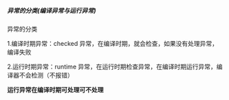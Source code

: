 ##### 异常的分类(编译异常与运行异常)

异常的分类

1.编译时期异常：checked 异常，在编译时期，就会检查，如果没有处理异常，编译失败

2.运行时期异常：runtime 异常，在运行时期检查异常，在编译时期运行异常，编译器不会检测（不报错）

**运行异常在编译时期可处理可不处理**
